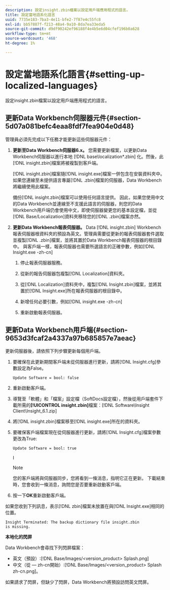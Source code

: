 ```yaml
---
description: 設定insight.zbin檔案以設定用戶端應用程式的語言。
title: 設定當地語系化語言
uuid: 7735e183-7ba3-4e11-bfe2-7f87e4c55fc8
exl-id: bb57887f-f213-48a4-9a10-8da7ea33eda5
source-git-commit: d9df90242ef96188f4e4b5e6d04cfef196b0a628
workflow-type: tm+mt
source-wordcount: '468'
ht-degree: 1%

---
```


# 設定當地語系化語言{#setting-up-localized-languages}

設定insight.zbin檔案以設定用戶端應用程式的語言。

## 更新Data Workbench伺服器元件{#section-5d07a081befc4eaa8fdf7fea904e0d48}

管理員必須先完成以下任務才能更新這些伺服器元件：

1. **更新至Data Workbench伺服器6.x。** 您需要更新檔案，以更新Data Workbench伺服器以進行本地 [!DNL base\localization\*.zbin] 化。然後，此[!DNL insight.zbin]檔案將被複製到客戶端。

   [!DNL insight.zbin]檔案隨[!DNL insight.exe]檔案一併包含在安裝資料夾中。 如果您連線至未提供語言專屬[!DNL .zbin]檔案的伺服器，Data Workbench將繼續使用此檔案。

   備份[!DNL insight.zbin]檔案可以使用任何語言提供。 因此，如果您使用中文的Data Workbench並連線至不支援此語言的伺服器，則您的Data Workbench用戶端仍會使用中文，即使伺服器變更您的基本設定檔，並從[!DNL Base/Localization]資料夾移除您的[!DNL .zbin]檔案亦然。

1. **更新Data Workbench報表伺服器。** Data  [!DNL insight.zbin] Workbench報表伺服器根資料夾的預設為英文。管理員需要從更新的報表伺服器套件選取並複製[!DNL .zbin]檔案，並將其置於Data Workbench報表伺服器的根目錄中。 與客戶端一樣，報表伺服器也需要所選語言的正確參數，例如[!DNL Insight.exe -zh-cn]

   1. 停止報表伺服器服務。
   1. 從新的報告伺服器包複製[!DNL Localization]資料夾。
   1. 從[!DNL Localization]資料夾中，複製[!DNL Insight.zbin]檔案，並將其置於[!DNL Insight.exe]所在報表伺服器的根目錄中。

   1. 新增任何必要引數，例如[!DNL insight.exe -zh-cn]
   1. 重新啟動報表伺服器。

## 更新Data Workbench用戶端{#section-9653d3fcaf2a4337a97b685857e7aeac}

更新伺服器後，請依照下列步驟更新每個用戶端。

1. 要確保在此更新期間客戶端未從伺服器進行更新，請將[!DNL Insight.cfg]參數設定為False。

   ```
   Update Software = bool: false
   ```

1. 重新啟動客戶端。
1. 導覽至「軟體」和「檔案」設定檔（SoftDocs設定檔），然後從用戶端套件下載所需的&#x200B;**[!UICONTROL insight.zbin]**&#x200B;檔案：[!DNL Software\Insight Client\Insight_6.1.zip]

1. 將[!DNL insight.zbin]檔案移至[!DNL insight.exe]所在的資料夾。

1. 要確保客戶端檔案現在從伺服器進行更新，請將[!DNL Insight.cfg]檔案參數更改為True:

   ```
   Update Software = bool: true
   ```

   I

   >[!NOTE]
   >
   >您的客戶端將與伺服器同步，您將看到一條消息，指明它正在更新。 下載結束時，您會收到一條消息，詢問您是否要重新啟動客戶端。

1. 按一下&#x200B;**OK**&#x200B;重新啟動客戶端。

如果您收到下列訊息，表示[!DNL zbin]檔案未放置在與[!DNL Insight.exe]相同的位置。

```
Insight Terminated: The backup dictionary file insight.zbin 
is missing.
```

**本地化的閃屏**

Data Workbench會尋找下列閃屏檔案：

* 英文（預設）:[!DNL Base/Images/<version_product> Splash.png]
* 中文（從 — zh-cn開始）:[!DNL Base/Images/<version_product> Splash zh-cn.png]。

如果請求了閃屏，但缺少了閃屏，Data Workbench將預設訪問英文閃屏。

<!-- <a id="section_91AE5EF234C14652A7B04082A22629AB"></a> -->
